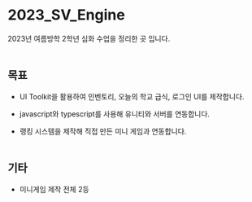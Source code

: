 # 2023_SV_Engine
2023년 여름방학 2학년 심화 수업을 정리한 곳 입니다.
<br><br>


## 목표
- UI Toolkit을 활용하여 인벤토리, 오늘의 학교 급식, 로그인 UI를 제작합니다.

- javascript와 typescript를 사용해 유니티와 서버를 연동합니다.

- 랭킹 시스템을 제작해 직접 만든 미니 게임과 연동합니다.
<br><br>


## 기타
- 미니게임 제작 전체 2등
<br><br>
